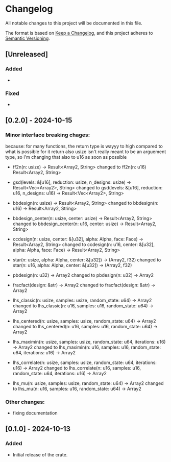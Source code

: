 # Changelog

All notable changes to this project will be documented in this file.

The format is based on [Keep a Changelog](https://keepachangelog.com/en/1.0.0/), and this project adheres to [Semantic Versioning](https://semver.org/spec/v2.0.0.html).

## [Unreleased]
### Added
- 

### Fixed
- 

## [0.2.0] - 2024-10-15
### Minor interface breaking chages:
because: for many functions, the return type is wayyy to high compared to what is possible for it return
         also usize isn't really meant to be an arguement type, so I'm changing that also to u16 as soon as possible

-   ff2n(n: usize) -> Result<Array2<i32>, String>
    changed to 
    ff2n(n: u16) Result<Array2<i16>, String>

-   gsd(levels: &[u16], reduction: usize, n_designs: usize) -> Result<Vec<Array2<u16>>, String>
    changed to
    gsd(levels: &[u16], reduction: u16, n_designs: u16) -> Result<Vec<Array2<u16>>, String>

-   bbdesign(n: usize) -> Result<Array2<i32>, String> 
    changed to 
    bbdesign(n: u16) -> Result<Array2<i16>, String> 

-   bbdesign_center(n: usize, center: usize) -> Result<Array2<i32>, String>
    changed to 
    bbdesign_center(n: u16, center: usize) -> Result<Array2<i16>, String>

-   ccdesign(n: usize, center: &[u32], alpha: Alpha, face: Face) -> Result<Array2<f32>, String> 
    changed to 
    ccdesign(n: u16, center: &[u32], alpha: Alpha, face: Face) -> Result<Array2<f32>, String> 

-   star(n: usize, alpha: Alpha, center: &[u32]) -> (Array2<f32>, f32)
    changed to
    star(n: u16, alpha: Alpha, center: &[u32]) -> (Array2<f32>, f32)

-   pbdesign(n: u32) -> Array2<i32>
    changed to
    pbdesign(n: u32) -> Array2<i16>

-   fracfact(design: &str) -> Array2<i32>
    changed to
    fracfact(design: &str) -> Array2<i16>

-   lhs_classic(n: usize, samples: usize, random_state: u64) -> Array2<f32>
    changed to
    lhs_classic(n: u16, samples: u16, random_state: u64) -> Array2<f32>

-   lhs_centered(n: usize, samples: usize, random_state: u64) -> Array2<f32>
    changed to
    lhs_centered(n: u16, samples: u16, random_state: u64) -> Array2<f32>

-   lhs_maximin(n: usize, samples: usize, random_state: u64, iterations: u16) -> Array2<f32>
    changed to
    lhs_maximin(n: u16, samples: u16, random_state: u64, iterations: u16) -> Array2<f32>

-   lhs_correlate(n: usize, samples: usize, random_state: u64, iterations: u16) -> Array2<f32>
    changed to
    lhs_correlate(n: u16, samples: u16, random_state: u64, iterations: u16) -> Array2<f32>

-   lhs_mu(n: usize, samples: usize, random_state: u64) -> Array2<f32>
    changed to 
    lhs_mu(n: u16, samples: u16, random_state: u64) -> Array2<f32>


### Other changes:
-   fixing documentation



## [0.1.0] - 2024-10-13
### Added
-   Initial release of the crate.
